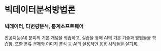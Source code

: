 # 빅데이터분석방법론

### 빅데이터, 다변량분석, 통계소프트웨어

인공지능(AI) 분야의 기본 개념을 학습하고, 실습을 통해 AI의 기본 기술과 방법들을 학습함. 또한 분류 문제와 이미지 분석 등 AI의 실용적인 응용 사례들을 살펴봄.
